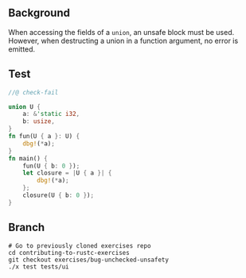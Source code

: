 ## Background

When accessing the fields of a `union`, an unsafe block must be used. However,
when destructing a union in a function argument, no error is emitted.

## Test

```rust
//@ check-fail

union U {
    a: &'static i32,
    b: usize,
}
fn fun(U { a }: U) {
    dbg!(*a);
}
fn main() {
    fun(U { b: 0 });
    let closure = |U { a }| {
        dbg!(*a);
    };
    closure(U { b: 0 });
}
```

## Branch

```
# Go to previously cloned exercises repo
cd contributing-to-rustc-exercises
git checkout exercises/bug-unchecked-unsafety
./x test tests/ui
```
